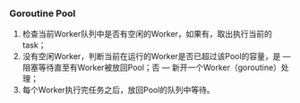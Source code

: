 

### Goroutine Pool
1. 检查当前Worker队列中是否有空闲的Worker，如果有，取出执行当前的task；
2. 没有空闲Worker，判断当前在运行的Worker是否已超过该Pool的容量，是 — 阻塞等待直至有Worker被放回Pool；否 — 新开一个Worker（goroutine）处理；
3. 每个Worker执行完任务之后，放回Pool的队列中等待。

